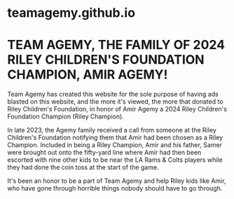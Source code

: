# teamagemy.github.io

# TEAM AGEMY, THE FAMILY OF 2024 RILEY CHILDREN'S FOUNDATION CHAMPION, AMIR AGEMY!

Team Agemy has created this website for the sole purpose of having ads blasted on this website, and the more it's viewed, the more that donated to Riley Children's Foundation, in honor of Amir Agemy a 2024 Riley Children's Foundation Champion (Riley Champion).

In late 2023, the Agemy family received a call from someone at the Riley Children's Foundation notifying them that Amir had been chosen as a Riley Champion. Included in being a Riley Champion, Amir and his father, Samer were brought out onto the fifty-yard line where Amir had then been escorted with nine other kids to be near the LA Rams & Colts players while they had done the coin toss at the start of the game.

It's been an honor to be a part of Team Agemy and help Riley kids like Amir, who have gone through horrible things nobody should have to go through.
